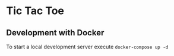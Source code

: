 # Tic Tac Toe

## Development with Docker

To start a local development server execute `docker-compose up -d`
